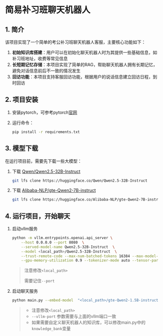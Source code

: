 # 简易补习班聊天机器人

## 1. 简介

该项目实现了一个简单的考公补习班聊天机器人客服，主要核心功能如下：

1. **初始知识库搭建**：用户可以在初始化聊天机器人时为其提供一些基础信息，如补习班地址，收费等常见信息
2. **长短期记忆存储**：本项目实现了简单的RAG，帮助聊天机器人拥有长期记忆，避免对话信息前后不一致的情况发生
3. **回访功能**：本项目支持客服回访功能，根据用户的说话信息建立回访日程，到时回访



## 2. 项目安装

1. 安装pytorch，可参考pytorch[官网](https://pytorch.org/get-started/locally/)

2. 运行命令：

   ```bash
   pip install -r requirements.txt
   ```



## 3. 模型下载

在运行项目前，需要先下载一些大模型：

1. 下载 [Qwen/Qwen2.5-32B-Instruct](https://huggingface.co/Qwen/Qwen2.5-32B-Instruct)

   ```bash
   git lfs clone https://huggingface.co/Qwen/Qwen2.5-32B-Instruct
   ```

2. 下载 [Alibaba-NLP/gte-Qwen2-7B-instruct](https://huggingface.co/Alibaba-NLP/gte-Qwen2-7B-instruct)

   ```bash
   git lfs clone https://huggingface.co/Alibaba-NLP/gte-Qwen2-7B-instruct
   ```

   

## 4. 运行项目，开始聊天

1. 启动vllm服务

   ```bash
   python -m vllm.entrypoints.openai.api_server \
       --host 0.0.0.0 --port 8080  \
       --served-model-name Qwen2.5-32B-Instruct  \
       --model <local_path>/Qwen2.5-32B-Instruct  \
       --trust-remote-code --max-num-batched-tokens 16384 --max-model-len 16384 \
       --gpu-memory-utilization 0.9 --tokenizer-mode auto --tensor-parallel-size 1 --dtype auto
   ```

   > 注意修改`<local_path>`
   >
   > 需要记住`--port`

2. 启动聊天服务

   ```bash
   python main.py --embed-model  "<local_path>/gte-Qwen2-1.5B-instruct" --vllm-port 8080
   ```

   > * 注意修改`<local_path>`
   > * `--vllm-port` 参数需要与上面的vllm端口一致
   > * 如果需要自定义聊天机器人的知识库，可以修改main.py中的`knowledge_bank`变量